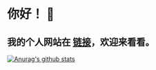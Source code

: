 # 你好！ 👋
## 我的个人网站在 [链接](https://bluebonnet27.github.io/)，欢迎来看看。
[![Anurag's github stats](https://github-readme-stats.vercel.app/api?username=bluebonnet27&show_icons=true)](https://github.com/anuraghazra/github-readme-stats)

<!--
**bluebonnet27/bluebonnet27** is a ✨ _special_ ✨ repository because its `README.md` (this file) appears on your GitHub profile.

Here are some ideas to get you started:

- 🔭 I’m currently working on ...
- 🌱 I’m currently learning ...
- 👯 I’m looking to collaborate on ...
- 🤔 I’m looking for help with ...
- 💬 Ask me about ...
- 📫 How to reach me: ...
- 😄 Pronouns: ...
- ⚡ Fun fact: ...
-->
